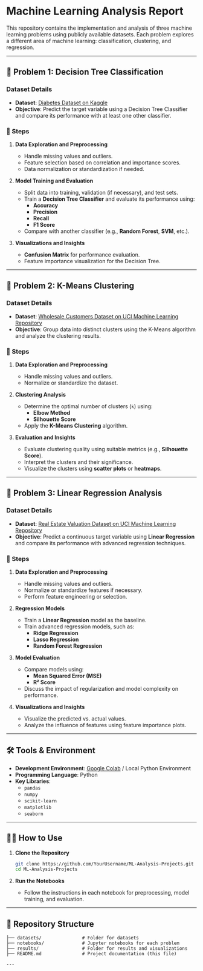 # Machine Learning Analysis Report

This repository contains the implementation and analysis of three machine learning problems using publicly available datasets. Each problem explores a different area of machine learning: classification, clustering, and regression.

---

## 📁 Problem 1: Decision Tree Classification

### Dataset Details
- **Dataset**: [Diabetes Dataset on Kaggle](https://www.kaggle.com/datasets/akshaydattatraykhare/diabetes-dataset/data)
- **Objective**: Predict the target variable using a Decision Tree Classifier and compare its performance with at least one other classifier.

### 🚀 Steps

1. **Data Exploration and Preprocessing**
   - Handle missing values and outliers.
   - Feature selection based on correlation and importance scores.
   - Data normalization or standardization if needed.

2. **Model Training and Evaluation**
   - Split data into training, validation (if necessary), and test sets.
   - Train a **Decision Tree Classifier** and evaluate its performance using:
     - **Accuracy**
     - **Precision**
     - **Recall**
     - **F1 Score**
   - Compare with another classifier (e.g., **Random Forest**, **SVM**, etc.).

3. **Visualizations and Insights**
   - **Confusion Matrix** for performance evaluation.
   - Feature importance visualization for the Decision Tree.

---

## 📁 Problem 2: K-Means Clustering

### Dataset Details
- **Dataset**: [Wholesale Customers Dataset on UCI Machine Learning Repository](https://archive.ics.uci.edu/dataset/292/wholesale+customers)
- **Objective**: Group data into distinct clusters using the K-Means algorithm and analyze the clustering results.

### 🚀 Steps

1. **Data Exploration and Preprocessing**
   - Handle missing values and outliers.
   - Normalize or standardize the dataset.

2. **Clustering Analysis**
   - Determine the optimal number of clusters (`k`) using:
     - **Elbow Method**
     - **Silhouette Score**
   - Apply the **K-Means Clustering** algorithm.

3. **Evaluation and Insights**
   - Evaluate clustering quality using suitable metrics (e.g., **Silhouette Score**).
   - Interpret the clusters and their significance.
   - Visualize the clusters using **scatter plots** or **heatmaps**.

---

## 📁 Problem 3: Linear Regression Analysis

### Dataset Details
- **Dataset**: [Real Estate Valuation Dataset on UCI Machine Learning Repository](https://archive.ics.uci.edu/dataset/477/real+estate+valuation+data+set)
- **Objective**: Predict a continuous target variable using **Linear Regression** and compare its performance with advanced regression techniques.

### 🚀 Steps

1. **Data Exploration and Preprocessing**
   - Handle missing values and outliers.
   - Normalize or standardize features if necessary.
   - Perform feature engineering or selection.

2. **Regression Models**
   - Train a **Linear Regression** model as the baseline.
   - Train advanced regression models, such as:
     - **Ridge Regression**
     - **Lasso Regression**
     - **Random Forest Regression**

3. **Model Evaluation**
   - Compare models using:
     - **Mean Squared Error (MSE)**
     - **R² Score**
   - Discuss the impact of regularization and model complexity on performance.

4. **Visualizations and Insights**
   - Visualize the predicted vs. actual values.
   - Analyze the influence of features using feature importance plots.

---

## 🛠️ Tools & Environment

- **Development Environment**: [Google Colab](https://colab.research.google.com/) / Local Python Environment
- **Programming Language**: Python
- **Key Libraries**:
  - `pandas`
  - `numpy`
  - `scikit-learn`
  - `matplotlib`
  - `seaborn`

---

## 🧑‍💻 How to Use

1. **Clone the Repository**

   ```bash
   git clone https://github.com/YourUsername/ML-Analysis-Projects.git
   cd ML-Analysis-Projects

2. **Run the Notebooks**
   - Follow the instructions in each notebook for preprocessing, model training, and evaluation.

---

## 📂 Repository Structure

```plaintext
├── datasets/               # Folder for datasets
├── notebooks/              # Jupyter notebooks for each problem
├── results/                # Folder for results and visualizations
├── README.md               # Project documentation (this file)

---
